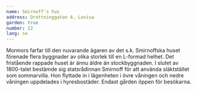 ```yaml
---
name: Smirnoff's hus
address: Drottninggatan 6, Lovisa
garden: true
number: 22
lang: se
---
```

Mormors farfar till den nuvarande ägaren av det s.k. Smirnoffska huset förenade flera byggnader av olika storlek till en L-formad helhet. Det fristående rappade huset är ännu äldre än stockbyggnaden. I slutet av 1800-talet bestämde sig statsrådinnan Smirnoff för att använda släktstället som sommarvilla. Hon flyttade in i lägenheten i övre våningen och nedre våningen uppdelades i hyresbostäder. Endast gården öppen för besökarna.

